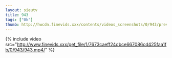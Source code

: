 ```yaml
--- 
layout: sieutv
title: 943
tags: ["0k"]
thumb: http://hwcdn.finevids.xxx/contents/videos_screenshots/0/943/preview.mp4.jpg
---
```

{% include video src="http://www.finevids.xxx/get_file/1/7673caeff24dbce667086cd425faa1fb/0/943/943.mp4/" %} 

